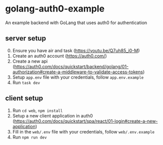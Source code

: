 # golang-auth0-example
An example backend with GoLang that uses auth0 for authentication

## server setup

0. Ensure you have air and task (https://youtu.be/Q7uh85_i0-M)
1. Create an auth0 account (https://auth0.com/)
2. Create a new api (https://auth0.com/docs/quickstart/backend/golang/01-authorization#create-a-middleware-to-validate-access-tokens)
3. Setup ```app.env``` file with your credentials, follow ```app.env.example```
4. Run ```task dev```

## client setup

1. Run ```cd web```, ```npm install```
2. Setup a new client application in auth0 (https://auth0.com/docs/quickstart/spa/react/01-login#create-a-new-application)
3. Fill in the ```web/.env``` file with your credentials, follow ```web/.env.example```
4. Run ```npm run dev```
